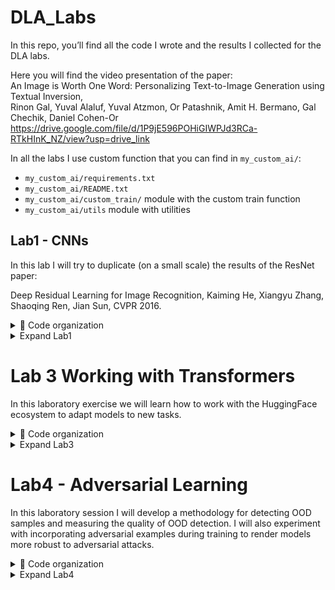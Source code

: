 # DLA_Labs
In this repo, you’ll find all the code I wrote and the results I collected for the DLA labs.  


Here you will find the video presentation of the paper:  
An Image is Worth One Word: Personalizing Text-to-Image Generation using Textual Inversion,  
Rinon Gal, Yuval Alaluf, Yuval Atzmon, Or Patashnik, Amit H. Bermano, Gal Chechik, Daniel Cohen-Or
https://drive.google.com/file/d/1P9jE596POHiGIWPJd3RCa-RTkHInK_NZ/view?usp=drive_link


In all the labs I use custom function that you can find in `my_custom_ai/`:  
* `my_custom_ai/requirements.txt`
* `my_custom_ai/README.txt`
* `my_custom_ai/custom_train/` module with the custom train function
* `my_custom_ai/utils` module with utilities

## Lab1 - CNNs
In this lab I will try to duplicate (on a small scale) the results of the ResNet paper:  

Deep Residual Learning for Image Recognition, Kaiming He, Xiangyu Zhang, Shaoqing Ren, Jian Sun, CVPR 2016.  

<details>
  <summary>📂 Code organization</summary>

  - `checkpoints/` contains the best model I trained
  - `augmented_datasets/` augmented version of CIFAR-10 (used for the distillation exercise)
  - `models/` includes `models.py` (with the MLP and CNN definitions) and `sublayers.py` (with the residual block definition)
  - `utils/`
  - `imgs/` includes all the plots I collected for the experiment
  - `main.py` defines the functions **reproduce_resnet_results** and **distillation_experiment**
</details>

<details>
  <summary> Expand Lab1 </summary>

## First exercise
In the first exercise, I trained a multi-layer perceptron (MLP) classificator on MNIST, occasionally adding skip connections to study how the model’s classification performance varies with network depth.
<div>
  <img src="lab1/imgs/mlp_plots/loss.png" alt="Img1" width="320">
  <img src="lab1/imgs/mlp_plots/val_loss.png" alt="Img1" width="320">
  <img src="lab1/imgs/mlp_plots/accuracy.png" alt="Img1" width="320">
</div>

Note that d1 and d5 stand for depth=1 and depth=5, where the depth is the number of blocks the network is composed of; each block has 2 linear layers and skip connections that one can choose to use (see **MLP** module in `models/models.py` for details on architecture).  


I tried the same experiment with a CNN, using CIFAR-10 (MNIST is too simple for a CNN; note that an MLP achieves ≈0.98 in a few epochs). 
Three different models have been investigated:
- SmallCNN
- MediumCNN
- LargeCNN
  
All models start with a convolutional layer that expands the 3 input channels to 32. The models are then built from custom blocks, each containing two convolutional layers (with a configurable number of channels, 32 for all the experiments) followed by a 1x1 convolution that allows adjusting the total number of filters. The network ends with a classification head
(see **CNN** module in `models/models.py` for details on architecture). Details are as follows:

| Name           | blocks | params | Conv layers|
|:---------------|:------:|-------:|:----------:|
| SmallCNN       |  2     |     13k|        6   |
| SmallCNN Res   |  2     |     13k|        6   |
| MediumCNN      |  5     |    160k|      21    |
| MediumCNN Res  |  5     |    160k|      21    |
| LargeCNN       |  7     |    240k|      29    |
| LargeCNN Res   |  7     |    240k|      29    |

Here you can see the results:

<div>
  <img src="lab1/imgs/cnn_plots/loss.png" alt="Img1" width="320">
  <img src="lab1/imgs/cnn_plots/val_loss.png" alt="Img1" width="320">
  <img src="lab1/imgs/cnn_plots/accuracy.png" alt="Img1" width="320">
</div>

The trend mirrors that observed with MLPs: in the absence of skip connections, deeper neural networks tend to perform worse.
## Second exercise

From the previous graphs, it is evident that the models were trained for only 10 epochs due to time constraints. However, to perform knowledge distillation, a model with better performance than those previously described is required. For this reason, a CNN with 2 blocks and approximately 1M parameters was trained as the teacher model (you can find this model in `checkpoints/`). A model version with fewer filters (and therefore fewer parameters) but the same number of blocks was used as the student model.

| Name           | blocks | params | Conv layers|
|:---------------|:------:|-------:|:----------:|
| Teacher        |  2     |     1M |        6   |
| Student        |  2     |    200k|        6   |


To train the student, the following procedure was followed:
* A dataset was constructed containing the probability distributions predicted by the teacher for each training image, to improve efficiency.
* A combination of cross-entropy loss (on the hard labels) and KL divergence loss (on the soft labels from the teacher) was employed.


<div>
  <img src="lab1/imgs/distillation_plots/loss.png" alt="Img1" width="320">
  <img src="lab1/imgs/distillation_plots/val_loss.png" alt="Img1" width="320">
  <img src="lab1/imgs/distillation_plots/accuracy.png" alt="Img1" width="320">
</div>


As shown in the graphs, after distillation the student is able to achieve better performance compared to its non-distilled version.
</details>



# Lab 3 Working with Transformers
In this laboratory exercise we will learn how to work with the HuggingFace ecosystem to adapt models to new tasks.  

<details>
  <summary>📂 Code organization</summary>
  
  - `utils/`
  - `imgs/` includes all the plots I collected for the experiment
  - `main.py` includes the **baseline** and **finetuning** pipeline
  - `models.py` includes **SimplerSentenceClassifier** module
</details>  


<details>
  <summary> Expand Lab3 </summary>

  ## Dataset
  There are a many sentiment analysis datasets, but we will use one of the smallest ones available: the Cornell Rotten Tomatoes movie review dataset, which consists of 5,331 positive and 5,331 negative processed sentences from the Rotten Tomatoes movie reviews.  
  The objective is to construct a classifier capable of distinguishing examples from the two classes.

  ## Baseline
  The first step involves establishing a baseline for comparison with all future results. For this purpose, several pre-trained models will be employed, each augmented with a two-layer MLP classification head. The results are presented below.  

  | Name           | size     | train_acc  | val_acc|
|:---------------|:--------:|-----------:|:------:|
| DistilBert     |  66M     | 0.846      |  0.825 |
| SBert          |  22.7M   |   0.751    | 0.738  |
| SBert          |  109M    |    0.882   | 0.851  |
  
<div>
  <img src="lab3/imgs/baseline_accuracy.png" alt="Img1" width="500">
  <img src="lab3/imgs/baseline_loss.png" alt="Img1" width="500">
</div>

## Finetuning
This section examines the performance of DistilBERT following fine-tuning. Despite the model's relatively small size (66M parameters), training can be computationally intensive on standard hardware. To address this, efficient fine-tuning methods have been investigated to minimize the number of parameters requiring optimization. The approach employed is LoRA (Low-Rank Adaptation).  
Various ranks for the low-rank matrices and different modules were experimented with.

 | Modules       | rank     | train_params   |   acc      |
|:---------------|:--------:|:--------------:|-----------:|
| q              |  8       |     660k       | 0.849      |
| q              |  16      |       740k     |   0.848    |
| qv             |  8       |       740k     |    0.843   |
| qv             |  16      |        890k    |    0.843   |
| qvk            |  8       |       810k     |    0.849   |
| qvk            |  16      |       1M       |    0.849   |
| Full           |  -       |      66M       |  0.859     |

See `imgs/` for more metrics and details.  
As illustrated in the table, LoRA achieves results comparable to full fine-tuning, despite requiring the update of significantly fewer parameters.






  

</details>


# Lab4 - Adversarial Learning
In this laboratory session I will develop a methodology for detecting OOD samples and measuring the quality of OOD detection. I will also experiment with incorporating adversarial examples during training to render models more robust to adversarial attacks.

<details>
  <summary>📂 Code organization</summary>

  - `checkpoints/` contains the autoencoder trained in `autoencoder_training.py` and the classificator trained in `robust_cls_training.py`
  - `imgs/` includes all the plots I collected for the experiment
  - `models/` includes `models.py` (with the AutoEncoder module definitions)
  - `utils/` 
  - `adversarial_attack.py` main program for adversarial attack
  - `autoencoder_training.py`
  - `detection_main.py` main program for the OOD pipeline
  - `robust_cls_training.py` Main script for training the classifier on the augmented dataset (including attacked images).
</details>

<details>
  <summary> Expand Lab4 </summary>  

## First exercise
In this exercise, adversarial examples of the original dataset images are generated using the FGSM method. Both untargeted and targeted attacks are performed (see `adversarial_attack.py` for details). The generated images are presented below.  
**Targeted attack**

<div>
  <img src="lab4/imgs/targeted/1.png" alt="Img1" width="320">
  <img src="lab4/imgs/targeted/2.png" alt="Img1" width="320">
  <img src="lab4/imgs/targeted/3.png" alt="Img1" width="320">
  <img src="lab4/imgs/targeted/4.png" alt="Img1" width="320">
  <img src="lab4/imgs/targeted/5.png" alt="Img1" width="320">
</div>

**Unargeted attack**

<div>
  <img src="lab4/imgs/untargeted/1.png" alt="Img1" width="320">
  <img src="lab4/imgs/untargeted/2.png" alt="Img1" width="320">
  <img src="lab4/imgs/untargeted/3.png" alt="Img1" width="320">
  <img src="lab4/imgs/untargeted/4.png" alt="Img1" width="320">
  <img src="lab4/imgs/untargeted/5.png" alt="Img1" width="320">
</div>

FGSM allows the generation of adversarial images that appear indistinguishable to the human eye—showing only minimal differences from the original—yet successfully deceive the classifier (which had an accuracy of about 0.88).

## Second exercise
In this exercise, we present the pipeline used for OOD detection.  

### Datasets
For the ID dataset, we used the CIFAR-10 test set (10000 samples), while the OOD datasets included:
* the people class from CIFAR-100 (2500 samples)
* synthetic noise generated with the FakeData dataset

### Models
Two models were used for OOD detection:
* the best-performing model from Lab1 (`lab1/checkpoints/cnn_d2_res_bigger.pth` )
* an autoencoder, where the encoder is the feature extractor of the best model and the decoder is composed of three convolutional layers.

During training (see `autoencoder_training.py`), the encoder was kept frozen, and only the decoder weights were updated.

### Results
Below we report the results obtained with the two models described above  

 **Fake Dataset**
 
<div>
  <img src="lab4/imgs/FakeData/soft_plot.png" alt="Img1" width="400">
  <img src="lab4/imgs/FakeData/soft_roc.png" alt="Img1" width="400">
</div>

<div>
  <img src="lab4/imgs/FakeData/mse_plot.png" alt="Img1" width="400">
  <img src="lab4/imgs/FakeData/mse_roc.png" alt="Img1" width="400">
</div>  

The graphs show that both metrics achieve strong results, with MSE detecting 100% of the OOD samples. This is likely because the Fake Dataset examples are pure noise, and therefore entirely different from the images on which the model was trained (CIFAR-10).

**People OOD Dataset**

<div>
  <img src="lab4/imgs/CIFAR100 OOD/soft_plot.png" alt="Img1" width="400">
  <img src="lab4/imgs/CIFAR100 OOD/soft_roc.png" alt="Img1" width="400">
</div>

<div>
  <img src="lab4/imgs/CIFAR100 OOD/mse_plot.png" alt="Img1" width="400">
  <img src="lab4/imgs/CIFAR100 OOD/mse_roc.png" alt="Img1" width="400">
</div>  

When using the people class from CIFAR-100 (unseen during training) as OOD, the classifier is still able to discriminate between ID and OOD samples, albeit with lower performance than in the previous case. This is likely because CIFAR-100 images exhibit patterns that are relatively similar to those learned during CIFAR-10 training.

## Third exercise
In the third exercise, we train a model on a dataset augmented with FGSM-generated adversarial images, with the goal of assessing its performance on the OOD detection task. The augmentation was performed on the fly. For each batch, random 10% of the images was selected to be attacked.  
The network was trained using a combination of cross-entropy loss on the ID samples and KL divergence loss on the OOD examples (see `robust_cls_utils.py` for more details), with a uniform distribution as the target. This approach encourages the network to remain as uncertain as possible when classifying OOD data. The results are presented below.

 **Fake Dataset**
<div>
  <img src="lab4/imgs/Robust/fake/soft_plot.png" alt="Img1" width="400">
  <img src="lab4/imgs/Robust/fake/soft_roc.png" alt="Img1" width="400">
</div>

**People OOD Dataset**
<div>
  <img src="lab4/imgs/Robust/cifar/soft_plot.png" alt="Img1" width="400">
  <img src="lab4/imgs/Robust/cifar/soft_roc.png" alt="Img1" width="400">
</div>



Notably, training on the augmented dataset causes the classification of OOD samples to shift leftward in the histogram, suggesting that the model is less confident in predicting classes for OOD data. Additionally, overall performance is slightly lower than when using the non-augmented dataset.

</details>
